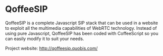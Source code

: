 QoffeeSIP
=========

QoffeeSIP is a complete Javascript SIP stack that can be used in a website to exploit all the multimedia capabilities of WebRTC technology. Instead of using pure Javascript, QoffeeSIP has been coded with CoffeeScript so you can easily modify it to suit your needs.

Project website: http://qoffeesip.quobis.com/
